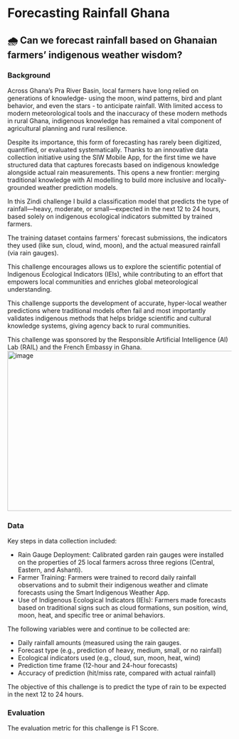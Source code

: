 # Forecasting Rainfall Ghana
## 🌧️ Can we forecast rainfall based on Ghanaian farmers’ indigenous weather wisdom?

### Background
Across Ghana’s Pra River Basin, local farmers have long relied on generations of knowledge- using the moon, wind patterns, bird and plant behavior, and even the stars - to anticipate rainfall. With limited access to modern meteorological tools and the inaccuracy of these modern methods in rural Ghana, indigenous knowledge has remained a vital component of agricultural planning and rural resilience.

Despite its importance, this form of forecasting has rarely been digitized, quantified, or evaluated systematically. Thanks to an innovative data collection initiative using the SIW Mobile App, for the first time we have structured data that captures forecasts based on indigenous knowledge alongside actual rain measurements. This opens a new frontier: merging traditional knowledge with AI modelling to build more inclusive and locally-grounded weather prediction models.

In this Zindi challenge I build a classification model that predicts the type of rainfall—heavy, moderate, or small—expected in the next 12 to 24 hours, based solely on indigenous ecological indicators submitted by trained farmers.

The training dataset contains farmers' forecast submissions, the indicators they used (like sun, cloud, wind, moon), and the actual measured rainfall (via rain gauges).

This challenge encourages allows us to explore the scientific potential of Indigenous Ecological Indicators (IEIs), while contributing to an effort that empowers local communities and enriches global meteorological understanding.

This challenge supports the development of accurate, hyper-local weather predictions where traditional models often fail and most importantly validates indigenous methods that helps bridge scientific and cultural knowledge systems, giving agency back to rural communities.

This challenge was sponsored by the Responsible Artificial Intelligence (AI) Lab (RAIL) and the French Embassy in Ghana.
<img width="687" height="360" alt="image" src="https://github.com/user-attachments/assets/f7330232-93c4-4ce2-a181-a5f4d7004744" />

### Data

Key steps in data collection included:
* Rain Gauge Deployment: Calibrated garden rain gauges were installed on the properties of 25 local farmers across three regions (Central, Eastern, and Ashanti).
* Farmer Training: Farmers were trained to record daily rainfall observations and to submit their indigenous weather and climate forecasts using the Smart Indigenous Weather App.
* Use of Indigenous Ecological Indicators (IEIs): Farmers made forecasts based on traditional signs such as cloud formations, sun position, wind, moon, heat, and specific tree or animal behaviors.

The following variables were and continue to be collected are:
* Daily rainfall amounts (measured using the rain gauges.
* Forecast type (e.g., prediction of heavy, medium, small, or no rainfall)
* Ecological indicators used (e.g., cloud, sun, moon, heat, wind)
* Prediction time frame (12-hour and 24-hour forecasts)
* Accuracy of prediction (hit/miss rate, compared with actual rainfall)

The objective of this challenge is to predict the type of rain to be expected in the next 12 to 24 hours.

### Evaluation
The evaluation metric for this challenge is F1 Score.

